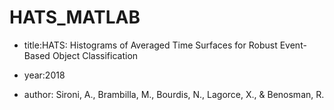 # HATS_MATLAB

- title:HATS: Histograms of Averaged Time Surfaces for Robust Event-Based Object Classification

- year:2018
- author: Sironi, A., Brambilla, M., Bourdis, N., Lagorce, X., & Benosman, R.